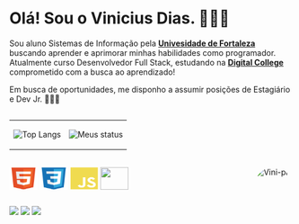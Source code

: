 # Olá! Sou o Vinicius Dias. 👨🏻‍💻

Sou aluno Sistemas de Informação pela [__Univesidade de Fortaleza__](https://uol.unifor.br)  buscando aprender e aprimorar minhas habilidades como programador. Atualmente curso Desenvolvedor Full Stack, estudando na [__Digital College__](https://digitalcollege.com.br/) comprometido com a busca ao aprendizado!

Em busca de oportunidades, me disponho a assumir posições de Estagiário e Dev Jr. 👨🏻‍💻

##

<table border="0" style="border:0;">
<tr>
<td>

![Top Langs](https://github-readme-stats.vercel.app/api/top-langs/?username=viniigdias&layout=donut&title_color=adbac7&text_color=adbac7&theme=transparent&hide_border=true)
</td>
<td>

![Meus status](https://github-readme-stats.vercel.app/api?username=viniigdias&title_color=adbac7&text_color=adbac7&theme=transparent&hide_border=true)
</td>
</tr>
</table>

<!-- </li>
<li style="flex: 1 !important;list-style:none !important;"> -->


<!-- </li>
</ul> -->

<div style="display: inline_block"><br>
  <img align="center" alt="Vini-HTML" height="40" width="50" src="https://raw.githubusercontent.com/devicons/devicon/master/icons/html5/html5-original.svg">
  <img align="center" alt="Vini-CSS" height="40" width="50" src="https://raw.githubusercontent.com/devicons/devicon/master/icons/css3/css3-original.svg">
  <img align="center" alt="Vini-Js" height="40" width="50" src="https://raw.githubusercontent.com/devicons/devicon/master/icons/javascript/javascript-plain.svg">
  <img align="center" alt "Vini-JAVA" height="40" width="50" src="https://cdn.jsdelivr.net/gh/devicons/devicon/icons/java/java-plain.svg" />
  <img align="right" alt="Vini-pic" height="150" style="border-radius: 50px" src="https://avataaars.io/?avatarStyle=Circle&topType=ShortHairShortFlat&accessoriesType=Wayfarers&hairColor=Black&facialHairType=Blank&clotheType=Hoodie&clotheColor=Black&eyeType=Happy&eyebrowType=UnibrowNatural&mouthType=Smile&skinColor=Light">
</div>

##

 <a href="https://instagram.com/viniigdias" target="_blank"><img src="https://img.shields.io/badge/-Instagram-%23E4405F?style=for-the-badge&logo=instagram&logoColor=white" target="_blank"></a>
 <a href="https://www.linkedin.com/in/vinicius-gomes-dias-2b214a268/" target="_blank"><img src="https://img.shields.io/badge/-LinkedIn-%230077B5?style=for-the-badge&logo=linkedin&logoColor=white" target="_blank"></a> 
 <a href = "mailto:viniixdias11@gmail.com"><img src="https://img.shields.io/badge/-Gmail-%23333?style=for-the-badge&logo=gmail&logoColor=white" target="_blank"></a>

